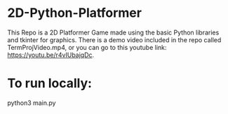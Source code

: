 # 2D-Python-Platformer
This Repo is a 2D Platformer Game made using the basic Python libraries and tkinter for graphics. There is a demo video included in the repo called TermProjVideo.mp4,
or you can go to this youtube link: https://youtu.be/r4vIUbajqDc.

# To run locally:
  python3 main.py
